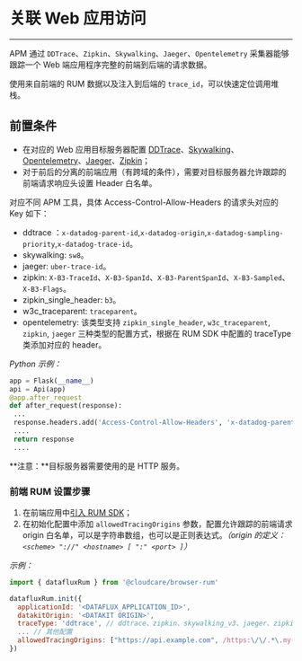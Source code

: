 # 关联 Web 应用访问

---


APM 通过 `DDTrace`、`Zipkin`、`Skywalking`、`Jaeger`、`Opentelemetry` 采集器能够跟踪一个 Web 端应用程序完整的前端到后端的请求数据。

使用来自前端的 RUM 数据以及注入到后端的 `trace_id`，可以快速定位调用堆栈。

## 前置条件

- 在对应的 Web 应用目标服务器配置 [DDTrace](../../integrations/ddtrace.md)、[Skywalking](../../integrations/skywalking.md)、[Opentelemetry](../../integrations/opentelemetry.md)、[Jaeger](../../integrations/jaeger.md)、[Zipkin](../../integrations/zipkin.md)；  
- 对于前后的分离的前端应用（有跨域的条件），需要对目标服务器允许跟踪的前端请求响应头设置 Header 白名单。

对应不同 APM 工具，具体 Access-Control-Allow-Headers 的请求头对应的 Key 如下：

- ddtrace ：`x-datadog-parent-id`,`x-datadog-origin`,`x-datadog-sampling-priority`,`x-datadog-trace-id`。
- skywalking: `sw8`。
- jaeger: `uber-trace-id`。
- zipkin: `X-B3-TraceId`、`X-B3-SpanId`、`X-B3-ParentSpanId`、`X-B3-Sampled`、`X-B3-Flags`。
- zipkin_single_header: `b3`。
- w3c_traceparent: `traceparent`。
- opentelemetry: 该类型支持 `zipkin_single_header`, `w3c_traceparent`, `zipkin`, `jaeger` 三种类型的配置方式，根据在 RUM SDK 中配置的 traceType 类添加对应的 header。

*Python 示例：*

```python
app = Flask(__name__)
api = Api(app)
@app.after_request
def after_request(response):
 ...
 response.headers.add('Access-Control-Allow-Headers', 'x-datadog-parent-id,x-datadog-sampled,x-datadog-sampling-priority,x-datadog-trace-id')
 ....
 return response
 ....
```

**注意：**目标服务器需要使用的是 HTTP 服务。

### 前端 RUM 设置步骤

1. 在前端应用中[引入 RUM SDK](../../real-user-monitoring/web/app-access.md)；  
2. 在初始化配置中添加 `allowedTracingOrigins` 参数，配置允许跟踪的前端请求 origin 白名单，可以是字符串数组，也可以是正则表达式。*（origin 的定义：`<scheme> "://" <hostname> [ ":" <port> ]`）*

*示例：*

```javascript
import { datafluxRum } from '@cloudcare/browser-rum'

datafluxRum.init({
  applicationId: '<DATAFLUX_APPLICATION_ID>',
  datakitOrigin: '<DATAKIT ORIGIN>',
  traceType: 'ddtrace', // ddtrace、zipkin、skywalking_v3、jaeger、zipkin_single_header、w3c_traceparent
  ... // 其他配置
  allowedTracingOrigins: ["https://api.example.com", /https:\/\/.*\.my-api-domain\.com/]
})
```

